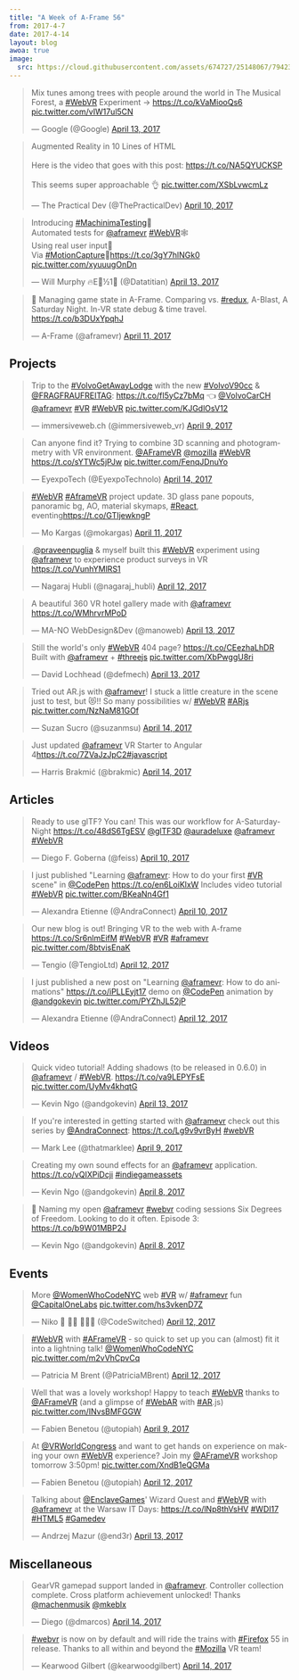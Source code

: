 ```yaml
---
title: "A Week of A-Frame 56"
from: 2017-4-7
date: 2017-4-14
layout: blog
awoa: true
image:
  src: https://cloud.githubusercontent.com/assets/674727/25148067/7942359c-242e-11e7-9950-0b65fb1f7745.png
---
```


<script async src="//platform.twitter.com/widgets.js" charset="utf-8"></script>

<div class="tweets tweets-feature">
<blockquote class="twitter-tweet"><p lang="en" dir="ltr">Mix tunes among trees with people around the world in The Musical Forest, a <a href="https://twitter.com/hashtag/WebVR?src=hash">#WebVR</a> Experiment → <a href="https://t.co/kVaMiooQs6">https://t.co/kVaMiooQs6</a> <a href="https://t.co/vIW17ul5CN">pic.twitter.com/vIW17ul5CN</a></p>&mdash; Google (@Google) <a href="https://twitter.com/Google/status/852613738720931840">April 13, 2017</a></blockquote>

<blockquote class="twitter-tweet"><p lang="en" dir="ltr">Augmented Reality in 10 Lines of HTML<br><br>Here is the video that goes with this post: <a href="https://t.co/NA5QYUCKSP">https://t.co/NA5QYUCKSP</a><br><br>This seems super approachable 👌 <a href="https://t.co/XSbLvwcmLz">pic.twitter.com/XSbLvwcmLz</a></p>&mdash; The Practical Dev (@ThePracticalDev) <a href="https://twitter.com/ThePracticalDev/status/851535164102418432">April 10, 2017</a></blockquote>

<blockquote class="twitter-tweet"><p lang="en" dir="ltr">Introducing <a href="https://twitter.com/hashtag/MachinimaTesting?src=hash">#MachinimaTesting</a>🤖<br>Automated tests for <a href="https://twitter.com/aframevr">@aframevr</a> <a href="https://twitter.com/hashtag/WebVR?src=hash">#WebVR</a>🕸️<br>Using real user input🙋<br>Via <a href="https://twitter.com/hashtag/MotionCapture?src=hash">#MotionCapture</a>💃<a href="https://t.co/3gY7hlNGk0">https://t.co/3gY7hlNGk0</a> <a href="https://t.co/xyuuugOnDn">pic.twitter.com/xyuuugOnDn</a></p>&mdash; Will Murphy 🔥E🌳½1⃣ (@Datatitian) <a href="https://twitter.com/Datatitian/status/852665137848868866">April 13, 2017</a></blockquote>

<blockquote class="twitter-tweet"><p lang="en" dir="ltr">🌲 Managing game state in A-Frame. Comparing vs. <a href="https://twitter.com/hashtag/redux?src=hash">#redux</a>, A-Blast, A Saturday Night. In-VR state debug &amp; time travel. <a href="https://t.co/b3DUxYpqhJ">https://t.co/b3DUxYpqhJ</a></p>&mdash; A-Frame (@aframevr) <a href="https://twitter.com/aframevr/status/851727423355854848">April 11, 2017</a></blockquote>

</div>

<!-- more -->

## Projects

<div class="tweets">
<blockquote class="twitter-tweet"><p lang="en" dir="ltr">Trip to the <a href="https://twitter.com/hashtag/VolvoGetAwayLodge?src=hash">#VolvoGetAwayLodge</a> with the new <a href="https://twitter.com/hashtag/VolvoV90cc?src=hash">#VolvoV90cc</a> &amp; <a href="https://twitter.com/FRAGFRAUFREITAG">@FRAGFRAUFREITAG</a>: <a href="https://t.co/fI5yCz7bMq">https://t.co/fI5yCz7bMq</a> 👈 <a href="https://twitter.com/VolvoCarCH">@VolvoCarCH</a> <a href="https://twitter.com/aframevr">@aframevr</a> <a href="https://twitter.com/hashtag/VR?src=hash">#VR</a> <a href="https://twitter.com/hashtag/WebVR?src=hash">#WebVR</a> <a href="https://t.co/KJGdlOsV12">pic.twitter.com/KJGdlOsV12</a></p>&mdash; immersiveweb.ch (@immersiveweb_vr) <a href="https://twitter.com/immersiveweb_vr/status/851134953035354112">April 9, 2017</a></blockquote>

<blockquote class="twitter-tweet"><p lang="en" dir="ltr">Can anyone find it? Trying to combine 3D scanning and photogrammetry with VR environment. <a href="https://twitter.com/aframevr">@AFrameVR</a> <a href="https://twitter.com/mozilla">@mozilla</a> <a href="https://twitter.com/hashtag/WebVR?src=hash">#WebVR</a> <a href="https://t.co/sYTWc5jPJw">https://t.co/sYTWc5jPJw</a> <a href="https://t.co/FenqJDnuYo">pic.twitter.com/FenqJDnuYo</a></p>&mdash; EyexpoTech (@EyexpoTechnolo) <a href="https://twitter.com/EyexpoTechnolo/status/852680951335440385">April 14, 2017</a></blockquote>

<blockquote class="twitter-tweet"><p lang="en" dir="ltr"><a href="https://twitter.com/hashtag/WebVR?src=hash">#WebVR</a> <a href="https://twitter.com/hashtag/AframeVR?src=hash">#AframeVR</a> project update. 3D glass pane popouts, panoramic bg, AO, material skymaps, <a href="https://twitter.com/hashtag/React?src=hash">#React</a>, eventing<a href="https://t.co/GTIjewkngP">https://t.co/GTIjewkngP</a></p>&mdash; Mo Kargas (@mokargas) <a href="https://twitter.com/mokargas/status/851756012352581632">April 11, 2017</a></blockquote>

<blockquote class="twitter-tweet"><p lang="en" dir="ltr">.<a href="https://twitter.com/praveenpuglia">@praveenpuglia</a> &amp; myself built this <a href="https://twitter.com/hashtag/WebVR?src=hash">#WebVR</a> experiment using <a href="https://twitter.com/aframevr">@aframevr</a> to experience product surveys in VR <a href="https://t.co/VunhYMlRS1">https://t.co/VunhYMlRS1</a></p>&mdash; Nagaraj Hubli (@nagaraj_hubli) <a href="https://twitter.com/nagaraj_hubli/status/852225312494686209">April 12, 2017</a></blockquote>

<blockquote class="twitter-tweet"><p lang="en" dir="ltr">A beautiful 360 VR hotel gallery made with <a href="https://twitter.com/aframevr">@aframevr</a> <a href="https://t.co/WMhrvrMPoD">https://t.co/WMhrvrMPoD</a></p>&mdash; MA-NO WebDesign&amp;Dev (@manoweb) <a href="https://twitter.com/manoweb/status/852458759423238144">April 13, 2017</a></blockquote>

<blockquote class="twitter-tweet"><p lang="en" dir="ltr">Still the world&#39;s only <a href="https://twitter.com/hashtag/WebVR?src=hash">#WebVR</a> 404 page? <a href="https://t.co/CEezhaLhDR">https://t.co/CEezhaLhDR</a> Built with <a href="https://twitter.com/aframevr">@aframevr</a> + <a href="https://twitter.com/hashtag/threejs?src=hash">#threejs</a> <a href="https://t.co/XbPwggU8ri">pic.twitter.com/XbPwggU8ri</a></p>&mdash; David Lochhead (@defmech) <a href="https://twitter.com/defmech/status/852494259383144448">April 13, 2017</a></blockquote>

<blockquote class="twitter-tweet"><p lang="en" dir="ltr">Tried out AR.js with <a href="https://twitter.com/aframevr">@aframevr</a>! I stuck a little creature in the scene just to test, but 😻!! So many possibilities w/ <a href="https://twitter.com/hashtag/WebVR?src=hash">#WebVR</a> <a href="https://twitter.com/hashtag/ARjs?src=hash">#ARjs</a> <a href="https://t.co/NzNaM81GOf">pic.twitter.com/NzNaM81GOf</a></p>&mdash; Suzan Sucro (@suzanmsu) <a href="https://twitter.com/suzanmsu/status/852761997456195584">April 14, 2017</a></blockquote>

<blockquote class="twitter-tweet"><p lang="en" dir="ltr">Just updated <a href="https://twitter.com/aframevr">@aframevr</a> VR Starter to Angular 4<a href="https://t.co/7ZVaJzJpC2">https://t.co/7ZVaJzJpC2</a><a href="https://twitter.com/hashtag/javascript?src=hash">#javascript</a></p>&mdash; Harris Brakmić (@brakmic) <a href="https://twitter.com/brakmic/status/852784797906747396">April 14, 2017</a></blockquote>

</div>

## Articles

<div class="tweets">
<blockquote class="twitter-tweet"><p lang="en" dir="ltr">Ready to use glTF? You can! This was our workflow for A-Saturday-Night <a href="https://t.co/48dS6TgESV">https://t.co/48dS6TgESV</a> <a href="https://twitter.com/glTF3D">@glTF3D</a> <a href="https://twitter.com/auradeluxe">@auradeluxe</a> <a href="https://twitter.com/aframevr">@aframevr</a> <a href="https://twitter.com/hashtag/WebVR?src=hash">#WebVR</a></p>&mdash; Diego F. Goberna (@feiss) <a href="https://twitter.com/feiss/status/851512873033576449">April 10, 2017</a></blockquote>

<blockquote class="twitter-tweet"><p lang="en" dir="ltr">I just published &quot;Learning <a href="https://twitter.com/aframevr">@aframevr</a>: How to do your first <a href="https://twitter.com/hashtag/VR?src=hash">#VR</a> scene&quot; in <a href="https://twitter.com/CodePen">@CodePen</a> <a href="https://t.co/en6LoiKlxW">https://t.co/en6LoiKlxW</a> Includes video tutorial <a href="https://twitter.com/hashtag/WebVR?src=hash">#WebVR</a> <a href="https://t.co/BKeaNn4Gf1">pic.twitter.com/BKeaNn4Gf1</a></p>&mdash; Alexandra Etienne (@AndraConnect) <a href="https://twitter.com/AndraConnect/status/851484725608947729">April 10, 2017</a></blockquote>

<blockquote class="twitter-tweet"><p lang="en" dir="ltr">Our new blog is out! Bringing VR to the web with A-frame <a href="https://t.co/Sr6nlmEifM">https://t.co/Sr6nlmEifM</a> <a href="https://twitter.com/hashtag/WebVR?src=hash">#WebVR</a> <a href="https://twitter.com/hashtag/VR?src=hash">#VR</a> <a href="https://twitter.com/hashtag/aframevr?src=hash">#aframevr</a> <a href="https://t.co/8btvisEnaK">pic.twitter.com/8btvisEnaK</a></p>&mdash; Tengio (@TengioLtd) <a href="https://twitter.com/TengioLtd/status/852157815087136768">April 12, 2017</a></blockquote>

<blockquote class="twitter-tweet"><p lang="en" dir="ltr">I just published a new post on &quot;Learning <a href="https://twitter.com/aframevr">@aframevr</a>: How to do animations&quot; <a href="https://t.co/iPLLEyjt17">https://t.co/iPLLEyjt17</a> demo on <a href="https://twitter.com/CodePen">@CodePen</a> animation by <a href="https://twitter.com/andgokevin">@andgokevin</a> <a href="https://t.co/PYZhJL52jP">pic.twitter.com/PYZhJL52jP</a></p>&mdash; Alexandra Etienne (@AndraConnect) <a href="https://twitter.com/AndraConnect/status/852204897487532032">April 12, 2017</a></blockquote>

</div>

## Videos

<div class="tweets">
<blockquote class="twitter-tweet"><p lang="en" dir="ltr">Quick video tutorial! Adding shadows (to be released in 0.6.0) in <a href="https://twitter.com/aframevr">@aframevr</a> / <a href="https://twitter.com/hashtag/WebVR?src=hash">#WebVR</a>. <a href="https://t.co/va9LEPYFsE">https://t.co/va9LEPYFsE</a> <a href="https://t.co/UyMv4khqtG">pic.twitter.com/UyMv4khqtG</a></p>&mdash; Kevin Ngo (@andgokevin) <a href="https://twitter.com/andgokevin/status/852376301272940544">April 13, 2017</a></blockquote>

<blockquote class="twitter-tweet"><p lang="en" dir="ltr">If you&#39;re interested in getting started with <a href="https://twitter.com/aframevr">@aframevr</a> check out this series by <a href="https://twitter.com/AndraConnect">@AndraConnect</a>: <a href="https://t.co/Lg9v9vrByH">https://t.co/Lg9v9vrByH</a> <a href="https://twitter.com/hashtag/webVR?src=hash">#webVR</a></p>&mdash; Mark Lee (@thatmarklee) <a href="https://twitter.com/thatmarklee/status/851149588996255744">April 9, 2017</a></blockquote>

<blockquote class="twitter-tweet"><p lang="en" dir="ltr">Creating my own sound effects for an <a href="https://twitter.com/aframevr">@aframevr</a> application. <a href="https://t.co/vQIXPiDcji">https://t.co/vQIXPiDcji</a> <a href="https://twitter.com/hashtag/indiegameassets?src=hash">#indiegameassets</a></p>&mdash; Kevin Ngo (@andgokevin) <a href="https://twitter.com/andgokevin/status/850804312628379648">April 8, 2017</a></blockquote>

<blockquote class="twitter-tweet"><p lang="en" dir="ltr">🎲 Naming my open <a href="https://twitter.com/aframevr">@aframevr</a> <a href="https://twitter.com/hashtag/webvr?src=hash">#webvr</a> coding sessions Six Degrees of Freedom. Looking to do it often. Episode 3: <a href="https://t.co/b9W01MBP2J">https://t.co/b9W01MBP2J</a></p>&mdash; Kevin Ngo (@andgokevin) <a href="https://twitter.com/andgokevin/status/850840482896691202">April 8, 2017</a></blockquote>

</div>

## Events

<div class="tweets">
<blockquote class="twitter-tweet"><p lang="en" dir="ltr">More <a href="https://twitter.com/WomenWhoCodeNYC">@WomenWhoCodeNYC</a> web <a href="https://twitter.com/hashtag/VR?src=hash">#VR</a> w/ <a href="https://twitter.com/hashtag/aframevr?src=hash">#aframevr</a> fun <a href="https://twitter.com/CapitalOneLabs">@CapitalOneLabs</a> <a href="https://t.co/hs3vkenD7Z">pic.twitter.com/hs3vkenD7Z</a></p>&mdash; Niko 🥑 🍉🍰 👩🏾‍💻 (@CodeSwitched) <a href="https://twitter.com/CodeSwitched/status/852310037028646913">April 12, 2017</a></blockquote>

<blockquote class="twitter-tweet"><p lang="en" dir="ltr"><a href="https://twitter.com/hashtag/WebVR?src=hash">#WebVR</a> with <a href="https://twitter.com/hashtag/AFrameVR?src=hash">#AFrameVR</a> - so quick to set up you can (almost) fit it into a lightning talk! <a href="https://twitter.com/WomenWhoCodeNYC">@WomenWhoCodeNYC</a> <a href="https://t.co/m2vVhCpvCq">pic.twitter.com/m2vVhCpvCq</a></p>&mdash; Patricia M Brent (@PatriciaMBrent) <a href="https://twitter.com/PatriciaMBrent/status/852307904761823233">April 12, 2017</a></blockquote>

<blockquote class="twitter-tweet"><p lang="en" dir="ltr">Well that was a lovely workshop! Happy to teach <a href="https://twitter.com/hashtag/WebVR?src=hash">#WebVR</a> thanks to <a href="https://twitter.com/aframevr">@AFrameVR</a> (and a glimpse of <a href="https://twitter.com/hashtag/WebAR?src=hash">#WebAR</a> with <a href="https://twitter.com/hashtag/AR?src=hash">#AR</a>.js) <a href="https://t.co/INvsBMFGGW">pic.twitter.com/INvsBMFGGW</a></p>&mdash; Fabien Benetou (@utopiah) <a href="https://twitter.com/utopiah/status/851100444575363073">April 9, 2017</a></blockquote>

<blockquote class="twitter-tweet"><p lang="en" dir="ltr">At <a href="https://twitter.com/VRWorldCongress">@VRWorldCongress</a> and want to get hands on experience on making your own <a href="https://twitter.com/hashtag/WebVR?src=hash">#WebVR</a> experience? Join my <a href="https://twitter.com/aframevr">@AFrameVR</a> workshop tomorrow 3:50pm! <a href="https://t.co/XndB1eQGMa">pic.twitter.com/XndB1eQGMa</a></p>&mdash; Fabien Benetou (@utopiah) <a href="https://twitter.com/utopiah/status/852185689026420736">April 12, 2017</a></blockquote>

<blockquote class="twitter-tweet"><p lang="en" dir="ltr">Talking about <a href="https://twitter.com/EnclaveGames">@EnclaveGames</a>&#39; Wizard Quest and <a href="https://twitter.com/hashtag/WebVR?src=hash">#WebVR</a> with <a href="https://twitter.com/aframevr">@aframevr</a> at the Warsaw IT Days: <a href="https://t.co/lNp8thVsHV">https://t.co/lNp8thVsHV</a> <a href="https://twitter.com/hashtag/WDI17?src=hash">#WDI17</a> <a href="https://twitter.com/hashtag/HTML5?src=hash">#HTML5</a> <a href="https://twitter.com/hashtag/Gamedev?src=hash">#Gamedev</a></p>&mdash; Andrzej Mazur (@end3r) <a href="https://twitter.com/end3r/status/852553354110791686">April 13, 2017</a></blockquote>

</div>

## Miscellaneous

<div class="tweets">
<blockquote class="twitter-tweet"><p lang="en" dir="ltr">GearVR gamepad support landed in <a href="https://twitter.com/aframevr">@aframevr</a>. Controller collection complete. Cross platform achievement unlocked! Thanks <a href="https://twitter.com/machenmusik">@machenmusik</a> <a href="https://twitter.com/mkeblx">@mkeblx</a></p>&mdash; Diego (@dmarcos) <a href="https://twitter.com/dmarcos/status/852952562730803200">April 14, 2017</a></blockquote>

<blockquote class="twitter-tweet"><p lang="en" dir="ltr"><a href="https://twitter.com/hashtag/webvr?src=hash">#webvr</a> is now on by default and will ride the trains with <a href="https://twitter.com/hashtag/Firefox?src=hash">#Firefox</a> 55 in release.  Thanks to all within and beyond the <a href="https://twitter.com/hashtag/Mozilla?src=hash">#Mozilla</a> VR team!</p>&mdash; Kearwood Gilbert (@kearwoodgilbert) <a href="https://twitter.com/kearwoodgilbert/status/852778596607311872">April 14, 2017</a></blockquote>

</div>
